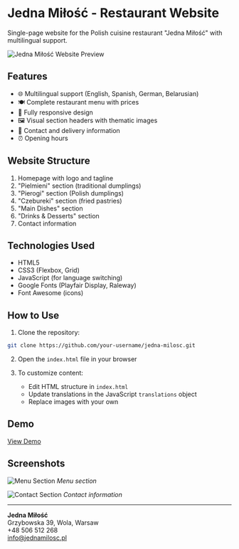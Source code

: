 # Jedna Miłość - Restaurant Website

Single-page website for the Polish cuisine restaurant "Jedna Miłość" with multilingual support.

![Jedna Miłość Website Preview](https://images.unsplash.com/photo-1517248135467-4c7edcad34c4?ixlib=rb-4.0.3&ixid=M3wxMjA3fDB8MHxwaG90by1wYWdlfHx8fGVufDB8fHx8fA%3D%3D&auto=format&fit=crop&w=1470&q=80)

## Features

- 🌐 Multilingual support (English, Spanish, German, Belarusian)
- 🍽️ Complete restaurant menu with prices
- 📱 Fully responsive design
- 🖼️ Visual section headers with thematic images
- 📍 Contact and delivery information
- ⏰ Opening hours

## Website Structure

1. Homepage with logo and tagline
2. "Pielmieni" section (traditional dumplings)
3. "Pierogi" section (Polish dumplings)
4. "Czebureki" section (fried pastries)
5. "Main Dishes" section
6. "Drinks & Desserts" section
7. Contact information

## Technologies Used

- HTML5
- CSS3 (Flexbox, Grid)
- JavaScript (for language switching)
- Google Fonts (Playfair Display, Raleway)
- Font Awesome (icons)

## How to Use

1. Clone the repository:
```bash
git clone https://github.com/your-username/jedna-milosc.git
```

2. Open the `index.html` file in your browser

3. To customize content:
   - Edit HTML structure in `index.html`
   - Update translations in the JavaScript `translations` object
   - Replace images with your own

## Demo

[View Demo](https://alex-patapau.github.io/jedna-milosc/)

## Screenshots

![Menu Section](https://images.unsplash.com/photo-1626082927389-6cd097cee6a6?ixlib=rb-4.0.3&ixid=M3wxMjA3fDB8MHxwaG90by1wYWdlfHx8fGVufDB8fHx8fA%3D%3D&auto=format&fit=crop&w=1470&q=80)
*Menu section*

![Contact Section](https://images.unsplash.com/photo-1550966871-3ed3cdb5ed0c?ixlib=rb-4.0.3&ixid=M3wxMjA3fDB8MHxwaG90by1wYWdlfHx8fGVufDB8fHx8fA%3D%3D&auto=format&fit=crop&w=1470&q=80)
*Contact information*


---

**Jedna Miłość**  
Grzybowska 39, Wola, Warsaw  
+48 506 512 268  
info@jednamilosc.pl